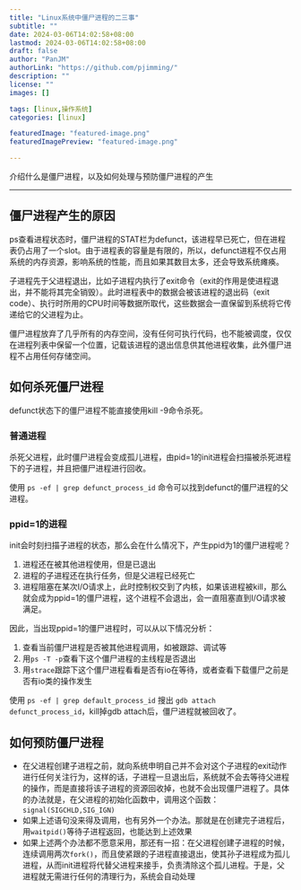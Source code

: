 ```yaml
---
title: "Linux系统中僵尸进程的二三事"
subtitle: ""
date: 2024-03-06T14:02:58+08:00
lastmod: 2024-03-06T14:02:58+08:00
draft: false
author: "PanJM"
authorLink: "https://github.com/pjimming/"
description: ""
license: ""
images: []

tags: [linux,操作系统]
categories: [linux]

featuredImage: "featured-image.png"
featuredImagePreview: "featured-image.png"

---
```

介绍什么是僵尸进程，以及如何处理与预防僵尸进程的产生
<!--more-->

---

## 僵尸进程产生的原因

ps查看进程状态时，僵尸进程的STAT栏为defunct，该进程早已死亡，但在进程表仍占用了一个slot。由于进程表的容量是有限的，所以，defunct进程不仅占用系统的内存资源，影响系统的性能，而且如果其数目太多，还会导致系统瘫痪。

子进程先于父进程退出，比如子进程内执行了exit命令（exit的作用是使进程退出，并不能将其完全销毁）。此时进程表中的数据会被该进程的退出码（exit code）、执行时所用的CPU时间等数据所取代，这些数据会一直保留到系统将它传递给它的父进程为止。

僵尸进程放弃了几乎所有的内存空间，没有任何可执行代码，也不能被调度，仅仅在进程列表中保留一个位置，记载该进程的退出信息供其他进程收集，此外僵尸进程不占用任何存储空间。

## 如何杀死僵尸进程

defunct状态下的僵尸进程不能直接使用kill -9命令杀死。

### 普通进程

杀死父进程，此时僵尸进程会变成孤儿进程，由pid=1的init进程会扫描被杀死进程下的子进程，并且把僵尸进程进行回收。

使用 `ps -ef | grep defunct_process_id` 命令可以找到defunct的僵尸进程的父进程。

### ppid=1的进程

init会时刻扫描子进程的状态，那么会在什么情况下，产生ppid为1的僵尸进程呢？

1. 进程还在被其他进程使用，但是已退出
2. 进程的子进程还在执行任务，但是父进程已经死亡
3. 进程阻塞在某次I/O请求上，此时控制权交到了内核，如果该进程被kill，那么就会成为ppid=1的僵尸进程，这个进程不会退出，会一直阻塞直到I/O请求被满足。

因此，当出现ppid=1的僵尸进程时，可以从以下情况分析：

1. 查看当前僵尸进程是否被其他进程调用，如被跟踪、调试等
2. 用`ps -T -p`查看下这个僵尸进程的主线程是否退出
3. 用`strace`跟踪下这个僵尸进程看看是否有io在等待，或者查看下载僵尸之前是否有io类的操作发生

使用 `ps -ef | grep default_process_id` 搜出 `gdb attach defunct_process_id`，kill掉gdb attach后，僵尸进程就被回收了。

## 如何预防僵尸进程
- 在父进程创建子进程之前，就向系统申明自己并不会对这个子进程的exit动作进行任何关注行为，这样的话，子进程一旦退出后，系统就不会去等待父进程的操作，而是直接将该子进程的资源回收掉，也就不会出现僵尸进程了。具体的办法就是，在父进程的初始化函数中，调用这个函数：`signal(SIGCHLD,SIG_IGN)`
- 如果上述语句没来得及调用，也有另外一个办法。那就是在创建完子进程后，用`waitpid()`等待子进程返回，也能达到上述效果
- 如果上述两个办法都不愿意采用，那还有一招：在父进程创建子进程的时候，连续调用两次`fork()`，而且使紧跟的子进程直接退出，使其孙子进程成为孤儿进程，从而init进程将代替父进程来接手，负责清除这个孤儿进程。于是，父进程就无需进行任何的清理行为，系统会自动处理
